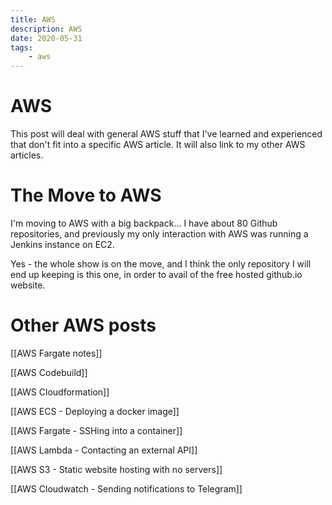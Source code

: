 ```yaml
---
title: AWS
description: AWS
date: 2020-05-31
tags:
    - aws
---
```


# AWS

This post will deal with general AWS stuff that I've learned and experienced that don't fit into a specific AWS article.
It will also link to my other AWS articles.

# The Move to AWS

I'm moving to AWS with a big backpack... I have about 80 Github repositories,
and previously my only interaction with AWS was running a Jenkins instance on
EC2.

Yes - the whole show is on the move, and I think the only repository I will end
up keeping is this one, in order to avail of the free hosted github.io website.

# Other AWS posts

[[AWS Fargate notes]]

[[AWS Codebuild]]

[[AWS Cloudformation]]

[[AWS ECS - Deploying a docker image]]

[[AWS Fargate - SSHing into a container]]

[[AWS Lambda - Contacting an external API]]

[[AWS S3 - Static website hosting with no servers]]

[[AWS Cloudwatch - Sending notifications to Telegram]]